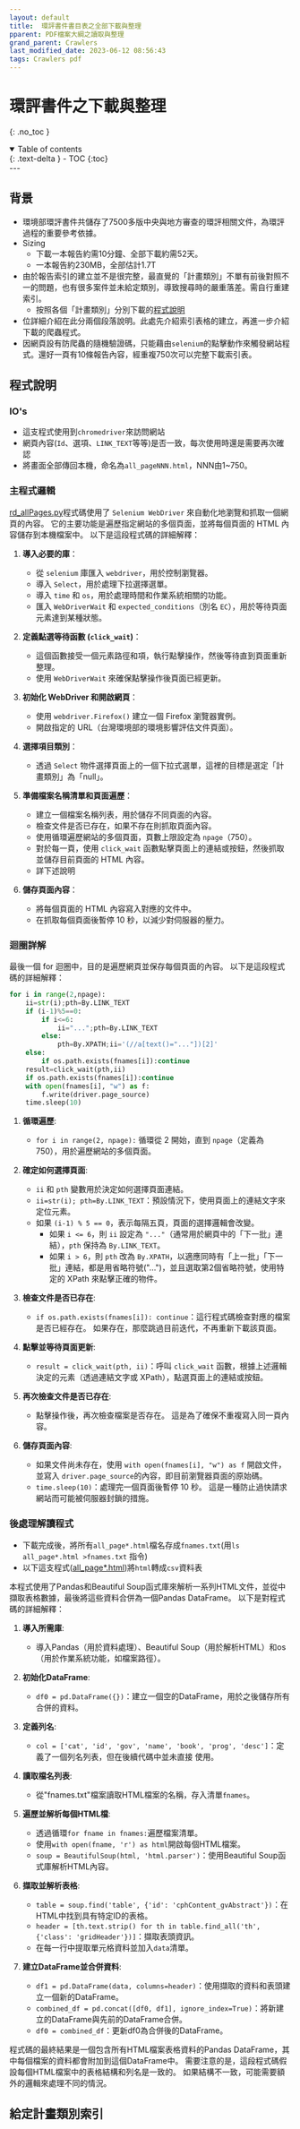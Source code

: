 ```yaml
---
layout: default
title:  環評書件書目表之全部下載與整理
pparent: PDF檔案大綱之讀取與整理
grand_parent: Crawlers
last_modified_date: 2023-06-12 08:56:43
tags: Crawlers pdf
---
```


# 環評書件之下載與整理
{: .no_toc }

<details open markdown="block">
  <summary>
    Table of contents
  </summary>
  {: .text-delta }
- TOC
{:toc}
</details>
---

## 背景

- 環境部環評書件共儲存了7500多版中央與地方審查的環評相關文件，為環評過程的重要參考依據。
- Sizing
  - 下載一本報告約需10分鐘、全部下載約需52天。
  - 一本報告約230MB，全部估計1.7T
- 由於報告索引的建立並不是很完整，最直覺的「計畫類別」不單有前後對照不一的問題，也有很多案件並未給定類別，導致搜尋時的嚴重落差。需自行重建索引。
  - 按照各個「計畫類別」分別下載的[程式](./get_html.py)[說明](./get_html.md)
- 位詳細介紹在此分兩個段落說明。此處先介紹索引表格的建立，再進一步介紹下載的爬蟲程式。
- 因網頁設有防爬蟲的隨機驗證碼，只能藉由`selenium`的點擊動作來觸發網站程式。還好一頁有10條報告內容，經重複750次可以完整下載索引表。

## 程式說明

### IO's

- 這支程式使用到`chromedriver`來訪問網站
- 網頁內容(`Id`、選項、`LINK_TEXT`等等)是否一致，每次使用時還是需要再次確認
- 將畫面全部傳回本機，命名為`all_pageNNN.html`，NNN由1~750。

### 主程式邏輯

[rd_allPages.py](./rd_allPages.py)程式碼使用了 `Selenium WebDriver` 來自動化地瀏覽和抓取一個網頁的內容。 它的主要功能是遍歷指定網站的多個頁面，並將每個頁面的 HTML 內容儲存到本機檔案中。 以下是這段程式碼的詳細解釋：

1. **導入必要的庫**：
    - 從 `selenium` 庫匯入 `webdriver`，用於控制瀏覽器。
    - 導入 `Select`，用於處理下拉選擇選單。
    - 導入 `time` 和 `os`，用於處理時間和作業系統相關的功能。
    - 匯入 `WebDriverWait` 和 `expected_conditions`（別名 `EC`），用於等待頁面元素達到某種狀態。

2. **定義點選等待函數 (`click_wait`)**：
    - 這個函數接受一個元素路徑和項，執行點擊操作，然後等待直到頁面重新整理。
    - 使用 `WebDriverWait` 來確保點擊操作後頁面已經更新。

3. **初始化 WebDriver 和開啟網頁**：
    - 使用 `webdriver.Firefox()` 建立一個 Firefox 瀏覽器實例。
    - 開啟指定的 URL（台灣環境部的環境影響評估文件頁面）。

4. **選擇項目類別**：
    - 透過 `Select` 物件選擇頁面上的一個下拉式選單，這裡的目標是選定「計畫類別」為「null」。

5. **準備檔案名稱清單和頁面遍歷**：
    - 建立一個檔案名稱列表，用於儲存不同頁面的內容。
    - 檢查文件是否已存在，如果不存在則抓取頁面內容。
    - 使用循環遍歷網站的多個頁面，頁數上限設定為 `npage`（750）。
    - 對於每一頁，使用 `click_wait` 函數點擊頁面上的連結或按鈕，然後抓取並儲存目前頁面的 HTML 內容。
    - 詳下述說明

6. **儲存頁面內容**：
    - 將每個頁面的 HTML 內容寫入對應的文件中。
    - 在抓取每個頁面後暫停 10 秒，以減少對伺服器的壓力。

### 迴圈詳解

最後一個 for 迴圈中，目的是遍歷網頁並保存每個頁面的內容。 以下是這段程式碼的詳細解釋：

```python
for i in range(2,npage):
    ii=str(i);pth=By.LINK_TEXT
    if (i-1)%5==0:
        if i<=6:
            ii="...";pth=By.LINK_TEXT
        else:
            pth=By.XPATH;ii='(//a[text()="..."])[2]'
    else:
        if os.path.exists(fnames[i]):continue
    result=click_wait(pth,ii)
    if os.path.exists(fnames[i]):continue
    with open(fnames[i], "w") as f:
        f.write(driver.page_source)   
    time.sleep(10)
```

1. **循環遍歷**:
    - `for i in range(2, npage):` 循環從 2 開始，直到 `npage`（定義為 750），用於遍歷網站的多個頁面。

2. **確定如何選擇頁面**:
    - `ii` 和 `pth` 變數用於決定如何選擇頁面連結。
    - `ii=str(i); pth=By.LINK_TEXT`：預設情況下，使用頁面上的連結文字來定位元素。
    - 如果 `(i-1) % 5 == 0`，表示每隔五頁，頁面的選擇邏輯會改變。
      - 如果 `i <= 6`，則 `ii` 設定為 `"..."`（通常用於網頁中的「下一批」連結），`pth` 保持為 `By.LINK_TEXT`。
      - 如果 `i > 6`，則 `pth` 改為 `By.XPATH`，以適應同時有「上一批」「下一批」連結，都是用省略符號("...")，並且選取第2個省略符號，使用特定的 XPath 來點擊正確的物件。

3. **檢查文件是否已存在**:
    - `if os.path.exists(fnames[i]): continue`：這行程式碼檢查對應的檔案是否已經存在。 如果存在，那麼跳過目前迭代，不再重新下載該頁面。

4. **點擊並等待頁面更新**:
    - `result = click_wait(pth, ii)`：呼叫 `click_wait` 函數，根據上述邏輯決定的元素（透過連結文字或 XPath），點選頁面上的連結或按鈕。

5. **再次檢查文件是否已存在**:
    - 點擊操作後，再次檢查檔案是否存在。 這是為了確保不重複寫入同一頁內容。

6. **儲存頁面內容**:
    - 如果文件尚未存在，使用 `with open(fnames[i], "w") as f` 開啟文件，並寫入 `driver.page_source`的內容，即目前瀏覽器頁面的原始碼。
    - `time.sleep(10)`：處理完一個頁面後暫停 10 秒。 這是一種防止過快請求網站而可能被伺服器封鎖的措施。

### 後處理解讀程式

- 下載完成後，將所有`all_page*.html`檔名存成`fnames.txt`(用`ls all_page*.html >fnames.txt` 指令)
- 以下這支程式([all_page*.html](./all_page*.html))將`html`轉成`csv`資料表

本程式使用了Pandas和Beautiful Soup函式庫來解析一系列HTML文件，並從中擷取表格數據，最後將這些資料合併為一個Pandas DataFrame。 以下是對程式碼的詳細解釋：

1. **導入所需庫**:
    - 導入Pandas（用於資料處理）、Beautiful Soup（用於解析HTML）和os（用於作業系統功能，如檔案路徑）。

2. **初始化DataFrame**:
    - `df0 = pd.DataFrame({})`：建立一個空的DataFrame，用於之後儲存所有合併的資料。

3. **定義列名**:
    - `col = ['cat', 'id', 'gov', 'name', 'book', 'prog', 'desc']`：定義了一個列名列表，但在後續代碼中並未直接 使用。

4. **讀取檔名列表**:
    - 從"fnames.txt"檔案讀取HTML檔案的名稱，存入清單`fnames`。

5. **遍歷並解析每個HTML檔**:
    - 透過循環`for fname in fnames:`遍歷檔案清單。
    - 使用`with open(fname, 'r') as html`開啟每個HTML檔案。
    - `soup = BeautifulSoup(html, 'html.parser')`：使用Beautiful Soup函式庫解析HTML內容。

6. **擷取並解析表格**:
    - `table = soup.find('table', {'id': 'cphContent_gvAbstract'})`：在HTML中找到具有特定ID的表格。
    - `header = [th.text.strip() for th in table.find_all('th', {'class': 'gridHeader'})]`：擷取表頭資訊。
    - 在每一行中提取單元格資料並加入`data`清單。

7. **建立DataFrame並合併資料**:
    - `df1 = pd.DataFrame(data, columns=header)`：使用擷取的資料和表頭建立一個新的DataFrame。
    - `combined_df = pd.concat([df0, df1], ignore_index=True)`：將新建立的DataFrame與先前的DataFrame合併。
    - `df0 = combined_df`：更新df0為合併後的DataFrame。

程式碼的最終結果是一個包含所有HTML檔案表格資料的Pandas DataFrame，其中每個檔案的資料都會附加到這個DataFrame中。 需要注意的是，這段程式碼假設每個HTML檔案中的表格結構和列名是一致的。 如果結構不一致，可能需要額外的邏輯來處理不同的情況。

## 給定計畫類別索引

### 